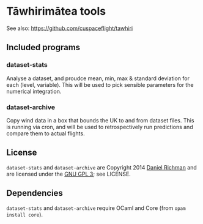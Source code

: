 # T&#257;whirim&#257;tea tools

See also: https://github.com/cuspaceflight/tawhiri

## Included programs

### dataset-stats

Analyse a dataset, and proudce mean, min, max & standard deviation for each
(level, variable). This will be used to pick sensible parameters for the
numerical integration.

### dataset-archive

Copy wind data in a box that bounds the UK to and from dataset files. This is
running via cron, and will be used to retrospectively run predictions and
compare them to actual flights.

## License

`dataset-stats` and `dataset-archive` are Copyright 2014
[Daniel Richman](http://www.danielrichman.co.uk/) and are licensed under the
[GNU GPL 3](http://gplv3.fsf.org/); see LICENSE.

## Dependencies

`dataset-stats` and `dataset-archive` require OCaml and Core
(from `opam install core`).
